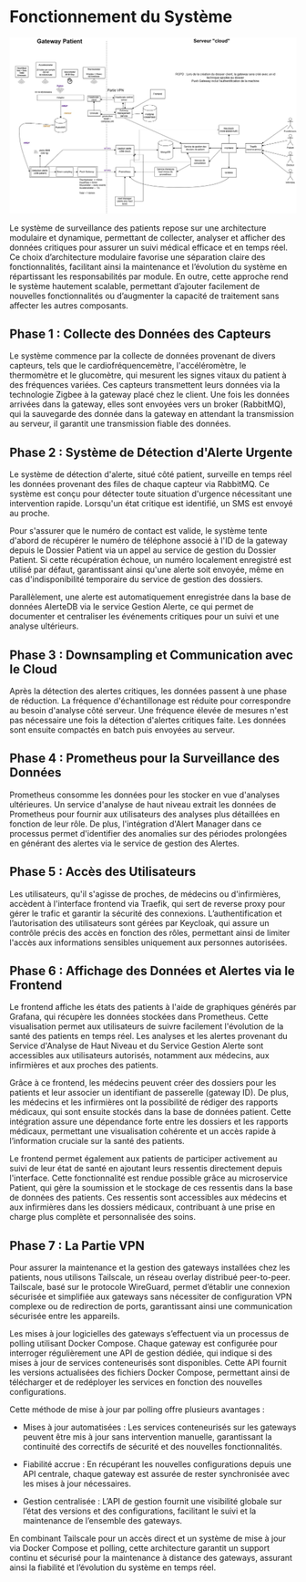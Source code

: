 # Fonctionnement du Système

<img src="../diagrams/Archi.jpg"/>

Le système de surveillance des patients repose sur une architecture modulaire et dynamique, permettant de collecter, 
analyser et afficher des données critiques pour assurer un suivi médical efficace et en temps réel. 
Ce choix d’architecture modulaire favorise une séparation claire des fonctionnalités, facilitant ainsi la maintenance et 
l’évolution du système en répartissant les responsabilités par module. En outre, cette approche rend le système hautement scalable, 
permettant d’ajouter facilement de nouvelles fonctionnalités ou d’augmenter la capacité de traitement sans affecter les autres composants.

## Phase 1 : Collecte des Données des Capteurs
Le système commence par la collecte de données provenant de divers capteurs, tels que le cardiofréquencemètre,
l'accéléromètre, le thermomètre et le glucomètre, qui mesurent les signes vitaux du patient à des fréquences variées. 
Ces capteurs transmettent leurs données via la technologie Zigbee à la gateway placé chez le client. Une fois les données arrivées 
dans la gateway, elles sont envoyées vers un broker (RabbitMQ), qui la sauvegarde des donnée dans la gateway en attendant la transmission au serveur, il garantit une transmission fiable des données.

## Phase 2 : Système de Détection d'Alerte Urgente
Le système de détection d'alerte, situé côté patient, surveille en temps réel les données provenant des files de chaque 
capteur via RabbitMQ. Ce système est conçu pour détecter toute situation d'urgence nécessitant une intervention rapide. 
Lorsqu'un état critique est identifié, un SMS est envoyé au proche.

Pour s'assurer que le numéro de contact est valide, le système tente d'abord de récupérer le numéro de téléphone 
associé à l'ID de la gateway depuis le Dossier Patient via un appel au service de gestion du Dossier Patient. 
Si cette récupération échoue, un numéro localement enregistré est utilisé par défaut, garantissant ainsi qu'une alerte
soit envoyée, même en cas d'indisponibilité temporaire du service de gestion des dossiers.

Parallèlement, une alerte est automatiquement enregistrée dans la base de données AlerteDB via le service Gestion Alerte,
ce qui permet de documenter et centraliser les événements critiques pour un suivi et une analyse ultérieurs.

## Phase 3 : Downsampling et Communication avec le Cloud
Après la détection des alertes critiques, les données passent à une phase de réduction. La fréquence d'échantillonage est réduite pour correspondre au besoin d'analyse côté serveur. Une fréquence élevée de mesures n'est pas nécessaire une fois la détection d'alertes critiques faite. Les données sont ensuite compactés en batch puis envoyées au serveur.

## Phase 4 : Prometheus pour la Surveillance des Données
Prometheus consomme les données pour les stocker en vue d'analyses ultérieures. Un service d'analyse de haut niveau 
extrait les données de Prometheus pour fournir aux utilisateurs 
des analyses plus détaillées en fonction de leur rôle. De plus, l'intégration 
d'Alert Manager dans ce processus permet d'identifier des anomalies sur des périodes prolongées en générant des alertes 
via le service de gestion des Alertes.

## Phase 5 : Accès des Utilisateurs
Les utilisateurs, qu'il s'agisse de proches, de médecins ou d'infirmières, accèdent à l'interface frontend via Traefik, 
qui sert de reverse proxy pour gérer le trafic et garantir la sécurité des connexions. L’authentification et 
l’autorisation des utilisateurs sont gérées par Keycloak, qui assure un contrôle précis des accès en fonction des rôles,
permettant ainsi de limiter l'accès aux informations sensibles uniquement aux personnes autorisées.

## Phase 6 : Affichage des Données et Alertes via le Frontend
Le frontend affiche les états des patients à l'aide de graphiques générés par Grafana, qui récupère les données stockées
dans Prometheus. Cette visualisation permet aux utilisateurs de suivre facilement l'évolution de la santé des patients 
en temps réel. Les analyses et les alertes provenant du Service d'Analyse de Haut Niveau et du Service Gestion Alerte 
sont accessibles aux utilisateurs autorisés, notamment aux médecins, aux infirmières et aux proches des patients.

Grâce à ce frontend, les médecins peuvent créer des dossiers pour les patients et leur associer un identifiant de 
passerelle (gateway ID). De plus, les médecins et les infirmières ont la possibilité de rédiger des rapports médicaux, 
qui sont ensuite stockés dans la base de données patient. Cette intégration assure une dépendance forte entre les dossiers
et les rapports médicaux, permettant une visualisation cohérente et un accès rapide à l’information cruciale sur la santé des patients.

Le frontend permet également aux patients de participer activement au suivi de leur état de santé en ajoutant leurs 
ressentis directement depuis l'interface. Cette fonctionnalité est rendue possible grâce au microservice Patient, qui 
gère la soumission et le stockage de ces ressentis dans la base de données des patients. Ces ressentis sont accessibles 
aux médecins et aux infirmières dans les dossiers médicaux, contribuant à une prise en charge plus complète et personnalisée des soins.

## Phase 7 : La Partie VPN
Pour assurer la maintenance et la gestion des gateways installées chez les patients, nous utilisons Tailscale, un réseau overlay distribué peer-to-peer. Tailscale, basé sur le protocole WireGuard, permet d’établir une connexion sécurisée et simplifiée aux gateways sans nécessiter de configuration VPN complexe ou de redirection de ports, garantissant ainsi une communication sécurisée entre les appareils.

Les mises à jour logicielles des gateways s’effectuent via un processus de polling utilisant Docker Compose. Chaque gateway est configurée pour interroger régulièrement une API de gestion dédiée, qui indique si des mises à jour de services conteneurisés sont disponibles. Cette API fournit les versions actualisées des fichiers Docker Compose, permettant ainsi de télécharger et de redéployer les services en fonction des nouvelles configurations.

Cette méthode de mise à jour par polling offre plusieurs avantages :

- Mises à jour automatisées : Les services conteneurisés sur les gateways peuvent être mis à jour sans intervention manuelle, garantissant la continuité des correctifs de sécurité et des nouvelles fonctionnalités.

- Fiabilité accrue : En récupérant les nouvelles configurations depuis une API centrale, chaque gateway est assurée de rester synchronisée avec les mises à jour nécessaires.

- Gestion centralisée : L’API de gestion fournit une visibilité globale sur l’état des versions et des configurations, facilitant le suivi et la maintenance de l’ensemble des gateways.

En combinant Tailscale pour un accès direct et un système de mise à jour via Docker Compose et polling, cette architecture garantit un support continu et sécurisé pour la maintenance à distance des gateways, assurant ainsi la fiabilité et l’évolution du système en temps réel.
